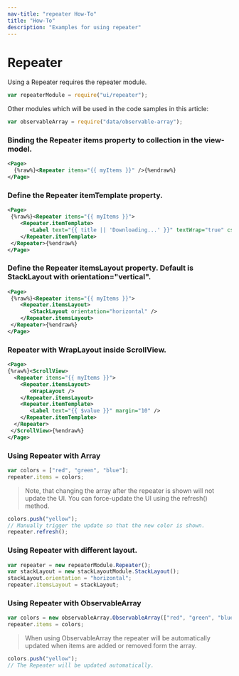 ```yaml
---
nav-title: "repeater How-To"
title: "How-To"
description: "Examples for using repeater"
---
```

# Repeater
Using a Repeater requires the repeater module.
``` JavaScript
var repeaterModule = require("ui/repeater");
```
Other modules which will be used in the code samples in this article:
``` JavaScript
var observableArray = require("data/observable-array");
```
### Binding the Repeater items property to collection in the view-model.
```XML
<Page>
  {%raw%}<Repeater items="{{ myItems }}" />{%endraw%}
</Page>
```
### Define the Repeater itemTemplate property.
```XML
<Page>
 {%raw%}<Repeater items="{{ myItems }}">
    <Repeater.itemTemplate>
       <Label text="{{ title || 'Downloading...' }}" textWrap="true" cssClass="title" />
    </Repeater.itemTemplate>
 </Repeater>{%endraw%}
</Page>
```
### Define the Repeater itemsLayout property. Default is StackLayout with orientation="vertical".
```XML
<Page>
 {%raw%}<Repeater items="{{ myItems }}">
    <Repeater.itemsLayout>
       <StackLayout orientation="horizontal" />
    </Repeater.itemsLayout>
 </Repeater>{%endraw%}
</Page>
```
### Repeater with WrapLayout inside ScrollView.
```XML
<Page>
{%raw%}<ScrollView>
  <Repeater items="{{ myItems }}">
    <Repeater.itemsLayout>
       <WrapLayout />
    </Repeater.itemsLayout>
    <Repeater.itemTemplate>
       <Label text="{{ $value }}" margin="10" />
    </Repeater.itemTemplate>
  </Repeater>
 </ScrollView>{%endraw%}
</Page>
```
### Using Repeater with Array
``` JavaScript
var colors = ["red", "green", "blue"];
repeater.items = colors;
```
> Note, that changing the array after the repeater is shown will not update the UI.
You can force-update the UI using the refresh() method.
``` JavaScript
colors.push("yellow");
// Manually trigger the update so that the new color is shown.
repeater.refresh();
```
### Using Repeater with different layout.
``` JavaScript
var repeater = new repeaterModule.Repeater();
var stackLayout = new stackLayoutModule.StackLayout();
stackLayout.orientation = "horizontal";
repeater.itemsLayout = stackLayout;
```
### Using Repeater with ObservableArray
``` JavaScript
var colors = new observableArray.ObservableArray(["red", "green", "blue"]);
repeater.items = colors;
```
> When using ObservableArray the repeater will be automatically updated when items are added or removed form the array.
``` JavaScript
colors.push("yellow");
// The Repeater will be updated automatically.
```
